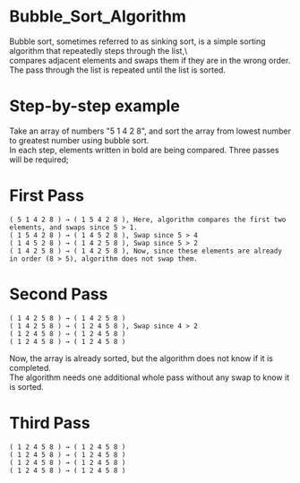 # Bubble_Sort_Algorithm 

Bubble sort, sometimes referred to as sinking sort, is a simple sorting algorithm that repeatedly steps through the list,\    
compares adjacent elements and swaps them if they are in the wrong order.
The pass through the list is repeated until the list is sorted.

# Step-by-step example
Take an array of numbers "5 1 4 2 8", and sort the array from lowest number to greatest number using bubble sort.\
In each step, elements written in bold are being compared. Three passes will be required;

# First Pass
```
( 5 1 4 2 8 ) → ( 1 5 4 2 8 ), Here, algorithm compares the first two elements, and swaps since 5 > 1.
( 1 5 4 2 8 ) → ( 1 4 5 2 8 ), Swap since 5 > 4
( 1 4 5 2 8 ) → ( 1 4 2 5 8 ), Swap since 5 > 2
( 1 4 2 5 8 ) → ( 1 4 2 5 8 ), Now, since these elements are already in order (8 > 5), algorithm does not swap them.
```
# Second Pass
```
( 1 4 2 5 8 ) → ( 1 4 2 5 8 )
( 1 4 2 5 8 ) → ( 1 2 4 5 8 ), Swap since 4 > 2
( 1 2 4 5 8 ) → ( 1 2 4 5 8 )
( 1 2 4 5 8 ) → ( 1 2 4 5 8 )
```
Now, the array is already sorted, but the algorithm does not know if it is completed.\
The algorithm needs one additional whole pass without any swap to know it is sorted.

# Third Pass
```
( 1 2 4 5 8 ) → ( 1 2 4 5 8 )
( 1 2 4 5 8 ) → ( 1 2 4 5 8 )
( 1 2 4 5 8 ) → ( 1 2 4 5 8 )
( 1 2 4 5 8 ) → ( 1 2 4 5 8 )
```
